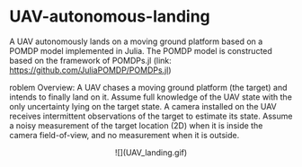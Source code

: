 # UAV-autonomous-landing
A UAV autonomously lands on a moving ground platform based on a POMDP model implemented in Julia. The POMDP model is constructed based on the framework of POMDPs.jl (link: https://github.com/JuliaPOMDP/POMDPs.jl)

roblem Overview:
A UAV chases a moving ground platform (the target) and intends to finally land on it.
Assume full knowledge of the UAV state with the only uncertainty lying on the target state.
A camera installed on the UAV receives intermittent observations of the target to estimate its state.
Assume a noisy measurement of the target location (2D) when it is inside the camera field-of-view,
and no measurement when it is outside.

<p align="center">
![](UAV_landing.gif)
</p>


